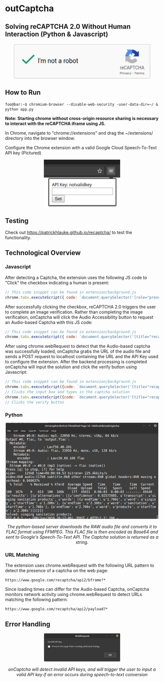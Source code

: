 # outCaptcha
## Solving reCAPTCHA 2.0 Without Human Interaction (Python & Javascript)

<p align="center"><i>
  <img src="src/solved.png" width="450"/>
</i></p>

## How to Run

```console
foo@bar:~$ chromium-browser --disable-web-security -user-data-dir=~/ & python app.py
```

<b>Note: Starting chrome without cross-origin resource sharing is necessary to interact with the reCAPTCHA iframe using JS.</b>

In Chrome, navigate to "chrome://extensions" and drag the ~/extensions/ directory into the browser window.

Configure the Chrome extension with a valid Google Cloud Speech-To-Text API key (Pictured)

<p align="center"><i>
  <img src="src/keyInput.png" width="250"/>
</i></p>

## Testing

Check out https://patrickhlauke.github.io/recaptcha/ to test the functionality.

## Technological Overview

### Javascript

After detecting a Captcha, the extension uses the following JS code to "Click" the checkbox indicating a human is present:

```javascript
// This code snippet can be found in extension/background.js
chrome.tabs.executeScript({ code: `document.querySelector('[role="presentation"]').contentWindow.document.getElementById("recaptcha-anchor").click()` });
```

After successfully clicking the checkbox, reCAPTCHA 2.0 triggers the user to complete an image verification.  Rather than completing the image verification, onCaptcha will click the Audio Accessibility button to request an Audio-based Captcha with this JS code:

```javascript
// This code snippet can be found in extension/background.js
chrome.tabs.executeScript({ code: `document.querySelector('[title="recaptcha challenge"]').contentWindow.document.getElementById("recaptcha-audio-button").click()` });
```

After using chrome.webRequest to detect that the Audio-based captcha was successfully loaded, onCaptcha grabs the URL of the audio file and sends a POST request to localhost containing the URL and the API Key used to configure the extension.  After the backend processing is completed onCaptcha will input the solution and click the verify button using Javascript:

```javascript
// This code snippet can be found in extension/background.js
chrome.tabs.executeScript({code: `document.querySelector('[title="recaptcha challenge"]').contentWindow.document.getElementById('audio-response').value = "` + returnVal + '"'});
// Clicks the input box and types in the captcha solution
chrome.tabs.executeScript({code: `document.querySelector('[title="recaptcha challenge"]').contentWindow.document.getElementById("recaptcha-verify-button").click()` });
// Clicks the verify button
```

### Python

<p align="center"><i>
  <img src="src/output.png" width="500"/>
</i></p>
<p align="center"><i>The python-based server downloads the RAW audio file and converts it to FLAC format using FFMPEG.  This FLAC file is then encoded as Base64 and sent to Google's Speech-To-Text API.  The Captcha solution is returned as a string.</i></p>

### URL Matching

The extension uses chrome.webRequest with the following URL pattern to detect the presence of a captcha on the web page:

```
https://www.google.com/recaptcha/api2/bframe?*
```

Since loading times can differ for the Audio-based Captcha, onCaptcha monitors network activity using chrome.webRequest to detect URLs matching the following pattern:

```
https://www.google.com/recaptcha/api2/payload?*
```

## Error Handling

<p align="center"><i>
  <img src="src/invalidKey.png" width="250"/>
</i></p>
<p align="center"><i>onCaptcha will detect invalid API keys, and will trigger the user to input a valid API key if an error occurs during speech-to-text conversion</i></p>



